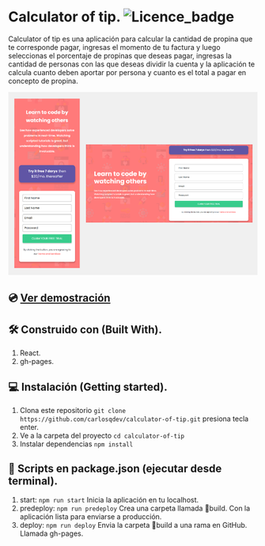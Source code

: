 # Calculator of tip. ![Licence_badge](https://img.shields.io/github/license/carlosqdev/react-pricing-component?style=for-the-badge)

Calculator of tip es una aplicación para calcular la cantidad de propina que te corresponde pagar, ingresas el momento de tu factura y luego seleccionas el porcentaje de propinas que deseas pagar, ingresas la cantidad de personas con las que deseas dividir la cuenta y la aplicación te calcula cuanto deben aportar por persona y cuanto es el total a pagar en concepto de propina.

![demo](https://github.com/carlosqdev/sign-up-reactjs/blob/main/Thumbail-sign-up-reactjs.png?raw=true)

## 💿 [Ver demostración](https://carlosqdev.github.io/calculator-of-tip)

## 🛠 Construido con (Built With).
1. React.
2. gh-pages.

## 💻 Instalación (Getting started).
1. Clona este repositorio `git clone https://github.com/carlosqdev/calculator-of-tip.git` presiona tecla enter.
2. Ve a la carpeta del proyecto `cd calculator-of-tip`
3. Instalar dependencias `npm install`

## 📜 Scripts en package.json (ejecutar desde terminal).
1. start: `npm run start` Inicia la aplicación en tu localhost.
2. predeploy: `npm run predeploy` Crea una carpeta llamada 📁build. Con la aplicación lista para enviarse a producción.
3. deploy: `npm run deploy` Envia la carpeta 📁build a una rama en GitHub. Llamada gh-pages.
